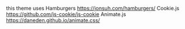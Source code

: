 this theme uses
Hamburgers https://jonsuh.com/hamburgers/
Cookie.js https://github.com/js-cookie/js-cookie
Animate.js https://daneden.github.io/animate.css/
